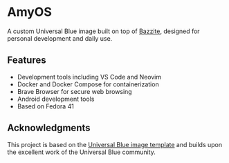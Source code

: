 # AmyOS

A custom Universal Blue image built on top of [Bazzite](https://bazzite.gg/), designed for personal development and daily use.

## Features

- Development tools including VS Code and Neovim
- Docker and Docker Compose for containerization
- Brave Browser for secure web browsing
- Android development tools
- Based on Fedora 41

## Acknowledgments

This project is based on the [Universal Blue image template](https://github.com/ublue-os/image-template) and builds upon the excellent work of the Universal Blue community.
